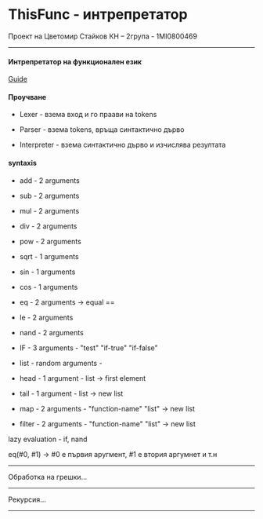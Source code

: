 # ThisFunc - интрепретатор
Проект на Цветомир Стайков
КН – 2група - 1MI0800469

---

#### Интрепретатор на функционален език


[Guide](
https://craftinginterpreters.com/scanning.html#the-interpreter-framework)



#### Проучване
 - Lexer - взема вход и го праави на tokens

 - Parser - взема tokens, връща синтактично дърво

 - Interpreter - взема синтактично дърво и изчислява резултата


#### syntaxis

- add - 2 arguments
- sub - 2 arguments
- mul - 2 arguments
- div - 2 arguments
- pow - 2 arguments
- sqrt - 1 arguments
- sin - 1 arguments
- cos - 1 arguments
- eq - 2 arguments -> equal == 
- le - 2 arguments
- nand - 2 arguments

- IF - 3 arguments - "test" "if-true" "if-false"
- list - random arguments - 
- head - 1 argument - list -> first element
- tail - 1 argument - list -> new list
- map - 2 arguments - "function-name" "list" -> new list
- filter - 2 arguments - "function-name" "list" -> new list

lazy evaluation - if, nand

eq(#0, #1) -> #0 е първия аругмент, #1 е втория аргумнет и т.н

---

Обработка на грешки...

---

Рекурсия...

---


